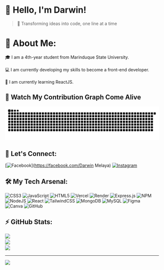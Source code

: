 # 👋 Hello, I'm Darwin!

> 🚀 Transforming ideas into code, one line at a time

# 💫 About Me:
🎓 I am a 4th-year student from Marinduque State University.<br><br>💻 I am currently developing my skills to become a front-end developer.<br><br>🚀 I am currently learning ReactJS.

## 🌟 Watch My Contribution Graph Come Alive

![snake gif](https://github.com/DarwinMelaya/DarwinMelaya/blob/output/github-snake-dark.svg)

## 🤝 Let's Connect:

[![Facebook](https://img.shields.io/badge/Facebook-%231877F2.svg?logo=Facebook&logoColor=white)](https://facebook.com/Darwin Melaya)
[![Instagram](https://img.shields.io/badge/Instagram-%23E4405F.svg?logo=Instagram&logoColor=white)](https://instagram.com/dahr.wynne)

## 🛠️ My Tech Arsenal:

![CSS3](https://img.shields.io/badge/css3-%231572B6.svg?style=plastic&logo=css3&logoColor=white) ![JavaScript](https://img.shields.io/badge/javascript-%23323330.svg?style=plastic&logo=javascript&logoColor=%23F7DF1E) ![HTML5](https://img.shields.io/badge/html5-%23E34F26.svg?style=plastic&logo=html5&logoColor=white) ![Vercel](https://img.shields.io/badge/vercel-%23000000.svg?style=plastic&logo=vercel&logoColor=white) ![Render](https://img.shields.io/badge/Render-%46E3B7.svg?style=plastic&logo=render&logoColor=white) ![Express.js](https://img.shields.io/badge/express.js-%23404d59.svg?style=plastic&logo=express&logoColor=%2361DAFB) ![NPM](https://img.shields.io/badge/NPM-%23CB3837.svg?style=plastic&logo=npm&logoColor=white) ![NodeJS](https://img.shields.io/badge/node.js-6DA55F?style=plastic&logo=node.js&logoColor=white) ![React](https://img.shields.io/badge/react-%2320232a.svg?style=plastic&logo=react&logoColor=%2361DAFB) ![TailwindCSS](https://img.shields.io/badge/tailwindcss-%2338B2AC.svg?style=plastic&logo=tailwind-css&logoColor=white) ![MongoDB](https://img.shields.io/badge/MongoDB-%234ea94b.svg?style=plastic&logo=mongodb&logoColor=white) ![MySQL](https://img.shields.io/badge/mysql-4479A1.svg?style=plastic&logo=mysql&logoColor=white) ![Figma](https://img.shields.io/badge/figma-%23F24E1E.svg?style=plastic&logo=figma&logoColor=white) ![Canva](https://img.shields.io/badge/Canva-%2300C4CC.svg?style=plastic&logo=Canva&logoColor=white) ![GitHub](https://img.shields.io/badge/github-%23121011.svg?style=plastic&logo=github&logoColor=white)

## ⚡ GitHub Stats:

![](https://github-readme-stats.vercel.app/api?username=DarwinMelaya&theme=dracula&hide_border=false&include_all_commits=true&count_private=true)<br/>
![](https://github-readme-streak-stats.herokuapp.com/?user=DarwinMelaya&theme=dracula&hide_border=false)<br/>
![](https://github-readme-stats.vercel.app/api/top-langs/?username=DarwinMelaya&theme=dracula&hide_border=false&include_all_commits=true&count_private=true&layout=compact)

---

[![](https://visitcount.itsvg.in/api?id=DarwinMelaya&icon=3&color=13)](https://visitcount.itsvg.in)

<!-- Proudly created with GPRM ( https://gprm.itsvg.in ) -->
